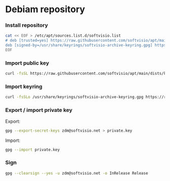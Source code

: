 # Debiam repository

### Install repository

```sh
cat << EOF > /etc/apt/sources.list.d/softvisio.list
# deb [trusted=yes] https://raw.githubusercontent.com/softvisio/apt/main/ $(. /etc/os-release && echo $VERSION_ID) main
deb [signed-by=/usr/share/keyrings/softvisio-archive-keyring.gpg] https://raw.githubusercontent.com/softvisio/apt/main/ $(. /etc/os-release && echo $VERSION_ID) main
EOF
```

### Import public key

```sh
curl -fsSL https://raw.githubusercontent.com/softvisio/apt/main/dists/key.gpg | gpg --dearmor -o /usr/share/keyrings/softvisio-archive-keyring.gpg
```

### Import keyring

```sh
curl -fsSLo /usr/share/keyrings/softvisio-archive-keyring.gpg https://raw.githubusercontent.com/softvisio/apt/main/dists/keyring.gpg
```

### Export / import private key

Export:

```sh
gpg --export-secret-keys zdm@softvisio.net > private.key
```

Import:

```sh
gpg --import private.key
```

### Sign

```sh
gpg --clearsign --yes -u zdm@softvisio.net -o InRelease Release
```
